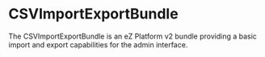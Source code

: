 # CSVImportExportBundle

The CSVImportExportBundle is an eZ Platform v2 bundle providing a basic import and export capabilities for the admin interface.
